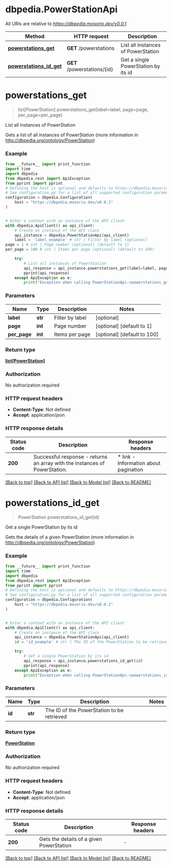 # dbpedia.PowerStationApi

All URIs are relative to *https://dbpedia.mosorio.dev/v0.0.1*

Method | HTTP request | Description
------------- | ------------- | -------------
[**powerstations_get**](PowerStationApi.md#powerstations_get) | **GET** /powerstations | List all instances of PowerStation
[**powerstations_id_get**](PowerStationApi.md#powerstations_id_get) | **GET** /powerstations/{id} | Get a single PowerStation by its id


# **powerstations_get**
> list[PowerStation] powerstations_get(label=label, page=page, per_page=per_page)

List all instances of PowerStation

Gets a list of all instances of PowerStation (more information in http://dbpedia.org/ontology/PowerStation)

### Example

```python
from __future__ import print_function
import time
import dbpedia
from dbpedia.rest import ApiException
from pprint import pprint
# Defining the host is optional and defaults to https://dbpedia.mosorio.dev/v0.0.1
# See configuration.py for a list of all supported configuration parameters.
configuration = dbpedia.Configuration(
    host = "https://dbpedia.mosorio.dev/v0.0.1"
)


# Enter a context with an instance of the API client
with dbpedia.ApiClient() as api_client:
    # Create an instance of the API class
    api_instance = dbpedia.PowerStationApi(api_client)
    label = 'label_example' # str | Filter by label (optional)
page = 1 # int | Page number (optional) (default to 1)
per_page = 100 # int | Items per page (optional) (default to 100)

    try:
        # List all instances of PowerStation
        api_response = api_instance.powerstations_get(label=label, page=page, per_page=per_page)
        pprint(api_response)
    except ApiException as e:
        print("Exception when calling PowerStationApi->powerstations_get: %s\n" % e)
```

### Parameters

Name | Type | Description  | Notes
------------- | ------------- | ------------- | -------------
 **label** | **str**| Filter by label | [optional] 
 **page** | **int**| Page number | [optional] [default to 1]
 **per_page** | **int**| Items per page | [optional] [default to 100]

### Return type

[**list[PowerStation]**](PowerStation.md)

### Authorization

No authorization required

### HTTP request headers

 - **Content-Type**: Not defined
 - **Accept**: application/json

### HTTP response details
| Status code | Description | Response headers |
|-------------|-------------|------------------|
**200** | Successful response - returns an array with the instances of PowerStation. |  * link - Information about pagination <br>  |

[[Back to top]](#) [[Back to API list]](../README.md#documentation-for-api-endpoints) [[Back to Model list]](../README.md#documentation-for-models) [[Back to README]](../README.md)

# **powerstations_id_get**
> PowerStation powerstations_id_get(id)

Get a single PowerStation by its id

Gets the details of a given PowerStation (more information in http://dbpedia.org/ontology/PowerStation)

### Example

```python
from __future__ import print_function
import time
import dbpedia
from dbpedia.rest import ApiException
from pprint import pprint
# Defining the host is optional and defaults to https://dbpedia.mosorio.dev/v0.0.1
# See configuration.py for a list of all supported configuration parameters.
configuration = dbpedia.Configuration(
    host = "https://dbpedia.mosorio.dev/v0.0.1"
)


# Enter a context with an instance of the API client
with dbpedia.ApiClient() as api_client:
    # Create an instance of the API class
    api_instance = dbpedia.PowerStationApi(api_client)
    id = 'id_example' # str | The ID of the PowerStation to be retrieved

    try:
        # Get a single PowerStation by its id
        api_response = api_instance.powerstations_id_get(id)
        pprint(api_response)
    except ApiException as e:
        print("Exception when calling PowerStationApi->powerstations_id_get: %s\n" % e)
```

### Parameters

Name | Type | Description  | Notes
------------- | ------------- | ------------- | -------------
 **id** | **str**| The ID of the PowerStation to be retrieved | 

### Return type

[**PowerStation**](PowerStation.md)

### Authorization

No authorization required

### HTTP request headers

 - **Content-Type**: Not defined
 - **Accept**: application/json

### HTTP response details
| Status code | Description | Response headers |
|-------------|-------------|------------------|
**200** | Gets the details of a given PowerStation |  -  |

[[Back to top]](#) [[Back to API list]](../README.md#documentation-for-api-endpoints) [[Back to Model list]](../README.md#documentation-for-models) [[Back to README]](../README.md)

